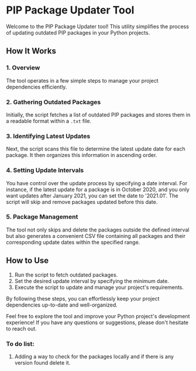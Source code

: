 
# PIP Package Updater Tool

Welcome to the PIP Package Updater tool! This utility simplifies the process of updating outdated PIP packages in your Python projects.

## How It Works

### 1. Overview

The tool operates in a few simple steps to manage your project dependencies efficiently.

### 2. Gathering Outdated Packages

Initially, the script fetches a list of outdated PIP packages and stores them in a readable format within a `.txt` file.

### 3. Identifying Latest Updates

Next, the script scans this file to determine the latest update date for each package. It then organizes this information in ascending order.

### 4. Setting Update Intervals

You have control over the update process by specifying a date interval. For instance, if the latest update for a package is in October 2020, and you only want updates after January 2021, you can set the date to '2021.01'. The script will skip and remove packages updated before this date.

### 5. Package Management

The tool not only skips and delete the packages outside the defined interval but also generates a convenient CSV file containing all packages and their corresponding update dates within the specified range.

## How to Use

1. Run the script to fetch outdated packages.
2. Set the desired update interval by specifying the minimum date.
3. Execute the script to update and manage your project's requirements.

By following these steps, you can effortlessly keep your project dependencies up-to-date and well-organized.

Feel free to explore the tool and improve your Python project's development experience! If you have any questions or suggestions, please don't hesitate to reach out.

### To do list:

1. Adding a way to check for the packages locally and if there is any version found delete it.